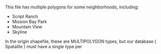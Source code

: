 
This file has multiple polygons for some neighborhoods, including: 
  * Script Ranch
  * Mission Bay Park
  * Mountain View
  * Skyline
  
In the origin shapefile, these are MULTIPOLYGON types, but our database ( Spatalite ) must have a single type per